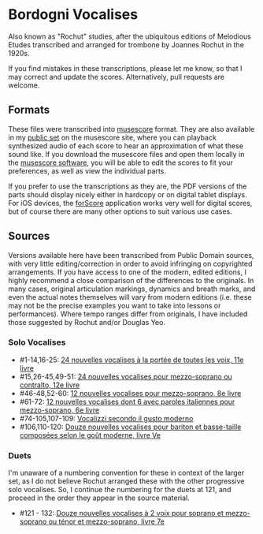 # Bordogni Vocalises

Also known as "Rochut" studies, after the ubiquitous editions of Melodious Etudes transcribed and arranged for trombone by Joannes Rochut in the 1920s.

If you find mistakes in these transcriptions, please let me know, so that I may correct and update the scores. Alternatively, pull requests are welcome. 

## Formats

These files were transcribed into [musescore](https://musescore.org/) format. They are also available in my [public set](https://musescore.com/user/35220672/sets/5110656) on the musescore site, where you can playback synthesized audio of each score to hear an approximation of what these sound like. If you download the musescore files and open them locally in the [musescore software](https://musescore.org/en/download), you will be able to edit the scores to fit your preferences, as well as view the individual parts. 

If you prefer to use the transcriptions as they are, the PDF versions of the parts should display nicely either in hardcopy or on digital tablet displays. For iOS devices, the [forScore](https://forscore.co/) application works very well for digital scores, but of course there are many other options to suit various use cases.

## Sources

Versions available here have been transcribed from Public Domain sources, with very little editing/correction in order to avoid infringing on copyrighted arrangements. If you have access to one of the modern, edited editions, I highly recommend a close comparison of the differences to the originals. In many cases, original articulation markings, dynamics and breath marks, and even the actual notes themselves will vary from modern editions (i.e. these may not be the precise examples you want to take into lessons or performances). Where tempo ranges differ from originals, I have included those suggested by Rochut and/or Douglas Yeo.

### Solo Vocalises

* #1-14,16-25: [24 nouvelles vocalises à la portée de toutes les voix, 11e livre](https://gallica.bnf.fr/ark:/12148/bpt6k859070q/f34.item)
* #15,26-45,49-51: [24 nouvelles vocalises pour mezzo-soprano ou contralto, 12e livre](https://gallica.bnf.fr/ark:/12148/bpt6k859021c/f16.item#)
* #46-48,52-60: [12 nouvelles vocalises pour mezzo-soprano, 8e livre](https://gallica.bnf.fr/ark:/12148/bpt6k9751345t/f24.item)
* #61-72: [12 nouvelles vocalises dont 6 avec paroles italiennes pour mezzo-soprano, 6e livre](https://gallica.bnf.fr/ark:/12148/bpt6k9752104h)
* #74-105,107-109: [Vocalizzi secondo il gusto moderno](https://imslp.org/wiki/Vocalizzi_secondo_il_gusto_moderno_(Bordogni,_Marco)#IMSLP39699)
* #106,110-120: [Douze nouvelles vocalises pour bariton et basse-taille composées selon le goût moderne, livre Ve](https://gallica.bnf.fr/ark:/12148/bpt6k9762573d)

### Duets

I'm unaware of a numbering convention for these in context of the larger set, as I do not believe Rochut arranged these with the other progressive solo vocalises. So, I continue the numbering for the duets at 121, and proceed in the order they appear in the source material.

* #121 - 132: [Douze nouvelles vocalises à 2 voix pour soprano et mezzo-soprano ou ténor et mezzo-soprano, livre 7e](https://gallica.bnf.fr/ark:/12148/bpt6k97518711/f12.item#)